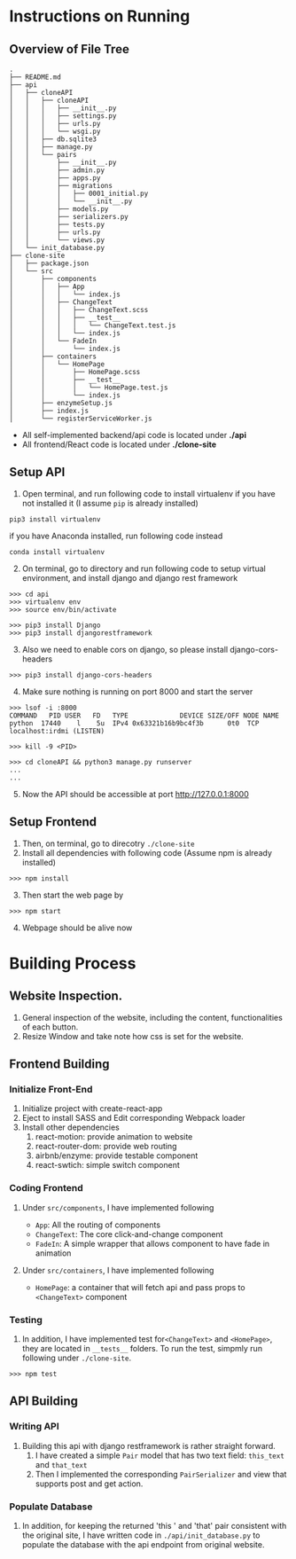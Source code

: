 # Instructions on Running
## Overview of File Tree
```
.
├── README.md
├── api
│   ├── cloneAPI
│   │   ├── cloneAPI
│   │   │   ├── __init__.py
│   │   │   ├── settings.py
│   │   │   ├── urls.py
│   │   │   └── wsgi.py
│   │   ├── db.sqlite3
│   │   ├── manage.py
│   │   └── pairs
│   │       ├── __init__.py
│   │       ├── admin.py
│   │       ├── apps.py
│   │       ├── migrations
│   │       │   ├── 0001_initial.py
│   │       │   └── __init__.py
│   │       ├── models.py
│   │       ├── serializers.py
│   │       ├── tests.py
│   │       ├── urls.py
│   │       └── views.py
│   └── init_database.py
├── clone-site
│   ├── package.json
│   └── src
│       ├── components
│       │   ├── App
│       │   │   └── index.js
│       │   ├── ChangeText
│       │   │   ├── ChangeText.scss
│       │   │   ├── __test__
│       │   │   │   └── ChangeText.test.js
│       │   │   └── index.js
│       │   └── FadeIn
│       │       └── index.js
│       ├── containers
│       │   └── HomePage
│       │       ├── HomePage.scss
│       │       ├── __test__
│       │       │   └── HomePage.test.js
│       │       └── index.js
│       ├── enzymeSetup.js
│       ├── index.js
│       └── registerServiceWorker.js

```

* All self-implemented backend/api code is located under **./api**
* All frontend/React code is located under **./clone-site**

## Setup API
1. Open terminal, and run following code to install virtualenv if you have not installed it (I assume `pip` is already installed)
```
pip3 install virtualenv
```
if you have Anaconda installed, run following code instead
```
conda install virtualenv
```

2. On terminal, go to directory and run following code to setup virtual environment, and install django and django rest framework

```
>>> cd api
>>> virtualenv env
>>> source env/bin/activate

>>> pip3 install Django
>>> pip3 install djangorestframework
```

3. Also we need to enable cors on django, so please install django-cors-headers

```
>>> pip3 install django-cors-headers
```

4. Make sure nothing is running on port 8000 and start the server
```
>>> lsof -i :8000
COMMAND   PID USER   FD   TYPE             DEVICE SIZE/OFF NODE NAME
python  17440    l    5u  IPv4 0x63321b16b9bc4f3b      0t0  TCP localhost:irdmi (LISTEN)

>>> kill -9 <PID>

>>> cd cloneAPI && python3 manage.py runserver
...
...
```

5. Now the API should be accessible at port http://127.0.0.1:8000

## Setup Frontend
1. Then, on terminal, go to direcotry `./clone-site`
2. Install all dependencies with following code (Assume npm is already installed)
```
>>> npm install
```
3. Then start the web page by
```
>>> npm start
```
4. Webpage should be alive now


# Building Process

## Website Inspection.
1. General inspection of the website, including the content, functionalities of each button.
2. Resize Window and take note how css is set for the website.

## Frontend Building
### Initialize Front-End
1. Initialize project with create-react-app
2. Eject to install SASS and Edit corresponding Webpack loader
3. Install other dependencies
	1. react-motion: provide animation to website
	2. react-router-dom: provide web routing
	3. airbnb/enzyme: provide testable component
	4. react-swtich: simple switch component

### Coding Frontend
1. Under `src/components`, I have implemented following
	* `App`: All the routing of components
	* `ChangeText`: The core click-and-change component
	* `FadeIn`: A simple wrapper that allows component to have fade in animation
		
2. Under `src/containers`, I have implemented following
	* `HomePage`: a container that will fetch api and pass props to `<ChangeText>` component

### Testing
1. In addition, I have implemented test for`<ChangeText>` and `<HomePage>`, they are located in `__tests__` folders. To run the test, simpmly run following under `./clone-site`.
```
>>> npm test
```
		

## API Building
### Writing API
1. Building this api with django restframework is rather straight forward.
	1. I have created a simple `Pair` model that has two text field: `this_text` and `that_text`
	2. Then I implemented the corresponding `PairSerializer` and view that supports post and get action.

### Populate Database
1. In addition, for keeping the returned 'this ' and 'that' pair consistent with the original site, I have written code in `./api/init_database.py` to populate the database with the api endpoint from original website.
